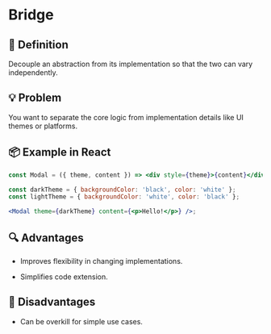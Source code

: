 # Bridge

## 🧭 Definition

Decouple an abstraction from its implementation so that the two can vary independently.

## 💡 Problem

You want to separate the core logic from implementation details like UI themes or platforms.

## 📦 Example in React

```jsx
const Modal = ({ theme, content }) => <div style={theme}>{content}</div>;

const darkTheme = { backgroundColor: 'black', color: 'white' };
const lightTheme = { backgroundColor: 'white', color: 'black' };

<Modal theme={darkTheme} content={<p>Hello!</p>} />;
```

## 🔍 Advantages

- Improves flexibility in changing implementations.

- Simplifies code extension.

## 🚫 Disadvantages

- Can be overkill for simple use cases.